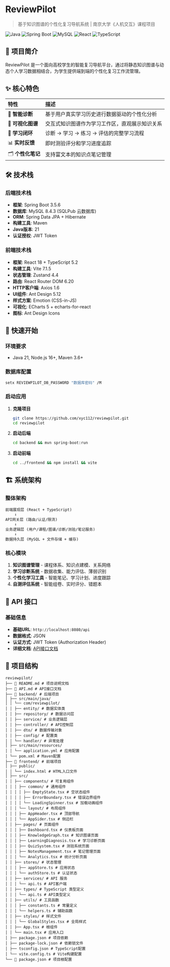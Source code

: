 # ReviewPilot

> 基于知识图谱的个性化复习导航系统 | 南京大学《人机交互》课程项目

![Java](https://img.shields.io/badge/Java-21-blue.svg) ![Spring Boot](https://img.shields.io/badge/Spring%20Boot-3.5.6-brightgreen.svg) ![MySQL](https://img.shields.io/badge/MySQL-8.4.3-orange.svg) ![React](https://img.shields.io/badge/React-18-61DAFB.svg) ![TypeScript](https://img.shields.io/badge/TypeScript-5.2-3178C6.svg)

## 🎯 项目简介

ReviewPilot 是一个面向高校学生的智能复习导航平台，通过将静态知识图谱与动态个人学习数据相结合，为学生提供端到端的个性化复习工作流管理。

## ✨ 核心特色

| 特性            | 描述                       |
|:--------------|:-------------------------|
| 🎯 **智能诊断**   | 基于用户真实学习历史进行数据驱动的个性化分析   |
| 🎨 **可视化图谱**  | 交互式知识图谱作为学习工作区，直观展示知识关系  |
| 🔄 **学习闭环**   | 诊断 → 学习 → 练习 → 评估的完整学习流程 |
| 📊 **实时反馈**   | 即时测验评分和学习进度追踪            |
| 🗂️ **个性化笔记** | 支持富文本的知识点笔记管理            |

## 🛠️ 技术栈

### 后端技术栈
- **框架**: Spring Boot 3.5.6
- **数据库**: MySQL 8.4.3 (SQLPub 云数据库)
- **ORM**: Spring Data JPA + Hibernate
- **构建工具**: Maven
- **Java版本**: 21
- **认证授权**: JWT Token

### 前端技术栈
- **框架**: React 18 + TypeScript 5.2
- **构建工具**: Vite 7.1.5
- **状态管理**: Zustand 4.4
- **路由**: React Router DOM 6.20
- **HTTP客户端**: Axios 1.6
- **UI组件**: Ant Design 5.12
- **样式方案**: Emotion (CSS-in-JS)
- **可视化**: ECharts 5 + echarts-for-react
- **图标**: Ant Design Icons

## 🚀 快速开始

### 环境要求
- Java 21, Node.js 16+, Maven 3.6+

### 数据库配置

```bash
setx REVIEWPILOT_DB_PASSWORD "数据库密码" /M
```


### 启动应用

1. **克隆项目**

	```bash
	git clone https://github.com/xyc112/reviewpilot.git
	cd reviewpilot
	```
	
2. **启动后端**

	```bash
	cd backend && mvn spring-boot:run 
	```
	
3. **启动前端**
	
	```bash
	cd ../frontend && npm install && vite
	```

## 🏗️ 系统架构

### 整体架构

```text
前端展现层 (React + TypeScript)
    ↓
API网关层 (路由/认证/限流)
    ↓
业务逻辑层 (用户/课程/图谱/诊断/测验/笔记服务)
    ↓
数据持久层 (MySQL + 文件存储 + 缓存)
```

### 核心模块

1. **知识图谱管理** - 课程体系、知识点建模、关系网络
2. **学习诊断系统** - 数据收集、能力评估、薄弱识别
3. **个性化学习工具** - 智能笔记、学习计划、进度跟踪
4. **自测评估系统** - 智能组卷、实时评分、错题本

## 🔗 API 接口

### 基础信息

- **基础URL**: `http://localhost:8080/api`
- **数据格式**: JSON
- **认证方式**: JWT Token (Authorization Header)
- **详细文档**: [API接口文档](./API.md)

## 📁 项目结构

```text
reviewpilot/
├── 📄 README.md # 项目说明文档
├── 📄 API.md # API接口文档
├── 📁 backend/ # 后端项目
│ ├── src/main/java/
│ │ └── com/reviewpilot/
│ │ ├── entity/ # 数据实体类
│ │ ├── repository/ # 数据访问层
│ │ ├── service/ # 业务逻辑层
│ │ ├── controller/ # API控制层
│ │ ├── dto/ # 数据传输对象
│ │ ├── config/ # 配置类
│ │ └── handler/ # 异常处理
│ ├── src/main/resources/
│ │ └── application.yml # 应用配置
│ └── pom.xml # Maven配置
├── 📁 frontend/ # 前端项目
│ ├── public/
│ │ └── index.html # HTML入口文件
│ ├── src/
│ │ ├── components/ # 可复用组件
│ │ │ ├── common/ # 通用组件
│ │ │ │ ├── EmptyState.tsx # 空状态组件
│ │ │ │ ├── ErrorBoundary.tsx # 错误边界组件
│ │ │ │ └── LoadingSpinner.tsx # 加载动画组件
│ │ │ └── layout/ # 布局组件
│ │ │ ├── AppHeader.tsx # 顶部导航
│ │ │ └── AppSider.tsx # 侧边栏
│ │ ├── pages/ # 页面组件
│ │ │ ├── Dashboard.tsx # 仪表板页面
│ │ │ ├── KnowledgeGraph.tsx # 知识图谱页面
│ │ │ ├── LearningDiagnosis.tsx # 学习诊断页面
│ │ │ ├── QuizSystem.tsx # 测验系统页面
│ │ │ ├── NotesManagement.tsx # 笔记管理页面
│ │ │ └── Analytics.tsx # 统计分析页面
│ │ ├── stores/ # 状态管理
│ │ │ ├── appStore.ts # 应用状态
│ │ │ └── authStore.ts # 认证状态
│ │ ├── services/ # API 服务
│ │ │ └── api.ts # API客户端
│ │ ├── types/ # TypeScript 类型定义
│ │ │ └── api.ts # API类型定义
│ │ ├── utils/ # 工具函数
│ │ │ ├── constants.ts # 常量定义
│ │ │ └── helpers.ts # 辅助函数
│ │ ├── styles/ # 样式文件
│ │ │ └── GlobalStyles.tsx # 全局样式
│ │ ├── App.tsx # 根组件
│ │ └── main.tsx # 应用入口
│ ├── package.json # 项目依赖
│ ├── package-lock.json # 依赖锁文件
│ ├── tsconfig.json # TypeScript配置
│ └── vite.config.ts # Vite构建配置
└── 📄 package.json # 项目根配置
```